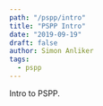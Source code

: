 ```yaml
---
path: "/pspp/intro"
title: "PSPP Intro"
date: "2019-09-19"
draft: false
author: Simon Anliker
tags:
  - pspp
---
```



Intro to PSPP.